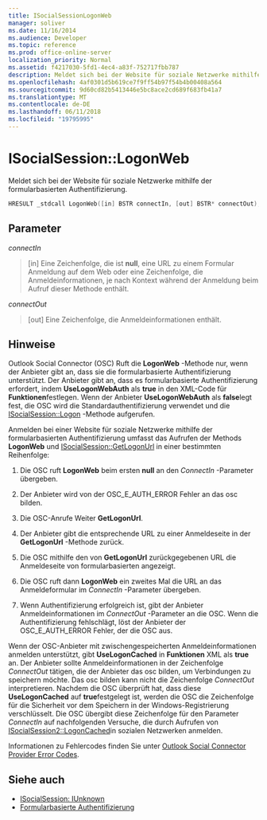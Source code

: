 ```yaml
---
title: ISocialSessionLogonWeb
manager: soliver
ms.date: 11/16/2014
ms.audience: Developer
ms.topic: reference
ms.prod: office-online-server
localization_priority: Normal
ms.assetid: f4217030-5fd1-4ec4-a83f-752717fbb787
description: Meldet sich bei der Website für soziale Netzwerke mithilfe der formularbasierten Authentifizierung.
ms.openlocfilehash: 4af0301d5b619ce7f9ff54b97f54b4b00408a564
ms.sourcegitcommit: 9d60cd82b5413446e5bc8ace2cd689f683fb41a7
ms.translationtype: MT
ms.contentlocale: de-DE
ms.lasthandoff: 06/11/2018
ms.locfileid: "19795995"
---
```

# <a name="isocialsessionlogonweb"></a>ISocialSession::LogonWeb

Meldet sich bei der Website für soziale Netzwerke mithilfe der formularbasierten Authentifizierung.
  
```cpp
HRESULT _stdcall LogonWeb([in] BSTR connectIn, [out] BSTR* connectOut);
```

## <a name="parameters"></a>Parameter

_connectIn_
  
> [in] Eine Zeichenfolge, die ist **null**, eine URL zu einem Formular Anmeldung auf dem Web oder eine Zeichenfolge, die Anmeldeinformationen, je nach Kontext während der Anmeldung beim Aufruf dieser Methode enthält.
    
_connectOut_
  
> [out] Eine Zeichenfolge, die Anmeldeinformationen enthält.
    
## <a name="remarks"></a>Hinweise

Outlook Social Connector (OSC) Ruft die **LogonWeb** -Methode nur, wenn der Anbieter gibt an, dass sie die formularbasierte Authentifizierung unterstützt. Der Anbieter gibt an, dass es formularbasierte Authentifizierung erfordert, indem **UseLogonWebAuth** als **true** in den XML-Code für **Funktionen**festlegen. Wenn der Anbieter **UseLogonWebAuth** als **false**legt fest, die OSC wird die Standardauthentifizierung verwendet und die [ISocialSession::Logon](isocialsession-logon.md) -Methode aufgerufen. 
  
Anmelden bei einer Website für soziale Netzwerke mithilfe der formularbasierten Authentifizierung umfasst das Aufrufen der Methods **LogonWeb** und [ISocialSession::GetLogonUrl](isocialsession-getlogonurl.md) in einer bestimmten Reihenfolge: 
  
1. Die OSC ruft **LogonWeb** beim ersten **null** an den _ConnectIn_ -Parameter übergeben. 
    
2. Der Anbieter wird von der OSC_E_AUTH_ERROR Fehler an das osc bilden.
    
3. Die OSC-Anrufe Weiter **GetLogonUrl**.
    
4. Der Anbieter gibt die entsprechende URL zu einer Anmeldeseite in der **GetLogonUrl** -Methode zurück. 
    
5. Die OSC mithilfe den von **GetLogonUrl** zurückgegebenen URL die Anmeldeseite von formularbasierten angezeigt. 
    
6. Die OSC ruft dann **LogonWeb** ein zweites Mal die URL an das Anmeldeformular im _ConnectIn_ -Parameter übergeben. 
    
7. Wenn Authentifizierung erfolgreich ist, gibt der Anbieter Anmeldeinformationen im _ConnectOut_ -Parameter an die OSC. Wenn die Authentifizierung fehlschlägt, löst der Anbieter der OSC_E_AUTH_ERROR Fehler, der die OSC aus. 
    
Wenn der OSC-Anbieter mit zwischengespeicherten Anmeldeinformationen anmelden unterstützt, gibt **UseLogonCached** in **Funktionen** XML als **true** an. Der Anbieter sollte Anmeldeinformationen in der Zeichenfolge _ConnectOut_ tätigen, die der Anbieter das osc bilden, um Verbindungen zu speichern möchte. Das osc bilden kann nicht die Zeichenfolge _ConnectOut_ interpretieren. Nachdem die OSC überprüft hat, dass diese **UseLogonCached** auf **true**festgelegt ist, werden die OSC die Zeichenfolge für die Sicherheit vor dem Speichern in der Windows-Registrierung verschlüsselt. Die OSC übergibt diese Zeichenfolge für den Parameter _ConnectIn_ auf nachfolgenden Versuche, die durch Aufrufen von [ISocialSession2::LogonCached](isocialsession2-logoncached.md)in sozialen Netzwerken anmelden. 
  
Informationen zu Fehlercodes finden Sie unter [Outlook Social Connector Provider Error Codes](outlook-social-connector-provider-error-codes.md).
  
## <a name="see-also"></a>Siehe auch

- [ISocialSession: IUnknown](isocialsessioniunknown.md)
- [Formularbasierte Authentifizierung](forms-based-authentication.md)

